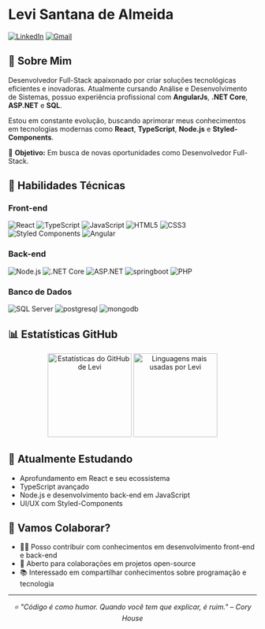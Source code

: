 # Levi Santana de Almeida

[![LinkedIn](https://img.shields.io/badge/LinkedIn-0077B5?style=flat-square&logo=linkedin&logoColor=white)](https://www.linkedin.com/in/levi-santana-de-almeida-649ba5158)
[![Gmail](https://img.shields.io/badge/Gmail-D14836?style=flat-square&logo=gmail&logoColor=white)](mailto:levi02almeida@gmail.com)
## 💼 Sobre Mim

Desenvolvedor Full-Stack apaixonado por criar soluções tecnológicas eficientes e inovadoras. Atualmente cursando Análise e Desenvolvimento de Sistemas, possuo experiência profissional com **AngularJs**, **.NET Core**, **ASP.NET** e **SQL**. 

Estou em constante evolução, buscando aprimorar meus conhecimentos em tecnologias modernas como **React**, **TypeScript**, **Node.js** e **Styled-Components**.

📌 **Objetivo:** Em busca de novas oportunidades como Desenvolvedor Full-Stack.

## 🚀 Habilidades Técnicas

### Front-end
![React](https://img.shields.io/badge/React-20232A?style=for-the-badge&logo=react&logoColor=61DAFB)
![TypeScript](https://img.shields.io/badge/TypeScript-007ACC?style=for-the-badge&logo=typescript&logoColor=white)
![JavaScript](https://img.shields.io/badge/JavaScript-F7DF1E?style=for-the-badge&logo=javascript&logoColor=black)
![HTML5](https://img.shields.io/badge/HTML5-E34F26?style=for-the-badge&logo=html5&logoColor=white)
![CSS3](https://img.shields.io/badge/CSS3-1572B6?style=for-the-badge&logo=css3&logoColor=white)
![Styled Components](https://img.shields.io/badge/Styled_Components-DB7093?style=for-the-badge&logo=styled-components&logoColor=white)
![Angular](https://img.shields.io/badge/AngularJS-E23237?style=for-the-badge&logo=angularjs&logoColor=white)

### Back-end
![Node.js](https://img.shields.io/badge/Node.js-339933?style=for-the-badge&logo=nodedotjs&logoColor=white)
![.NET Core](https://img.shields.io/badge/.NET_Core-512BD4?style=for-the-badge&logo=dotnet&logoColor=white)
![ASP.NET](https://img.shields.io/badge/ASP.NET-5C2D91?style=for-the-badge&logo=dotnet&logoColor=white)
![springboot](https://img.shields.io/badge/springboot-6DB33F?style=for-the-badge&logo=springboot&logoColor=white)
![PHP](https://img.shields.io/badge/PHP-777BB4?style=for-the-badge&logo=php&logoColor=white)

### Banco de Dados
![SQL Server](https://img.shields.io/badge/SQL_Server-CC2927?style=for-the-badge&logo=microsoft-sql-server&logoColor=white)
![postgresql](https://img.shields.io/badge/postgresql-4169E1?style=for-the-badge&logo=postgresql&logoColor=white)
![mongodb](https://img.shields.io/badge/mongodb-47A248?style=for-the-badge&logo=mongodb&logoColor=white)

## 📊 Estatísticas GitHub

<div align="center">
  <img height="170em" src="https://github-readme-stats.vercel.app/api?username=Levi-Almeida&show_icons=true&theme=tokyonight&include_all_commits=true&count_private=true" alt="Estatísticas do GitHub de Levi" />
  <img height="170em" src="https://github-readme-stats.vercel.app/api/top-langs/?username=Levi-Almeida&layout=compact&theme=tokyonight" alt="Linguagens mais usadas por Levi" />
</div>

## 🌱 Atualmente Estudando

- Aprofundamento em React e seu ecossistema
- TypeScript avançado
- Node.js e desenvolvimento back-end em JavaScript
- UI/UX com Styled-Components

## 💬 Vamos Colaborar?

- 👨‍💻 Posso contribuir com conhecimentos em desenvolvimento front-end e back-end
- 🤝 Aberto para colaborações em projetos open-source
- 📚 Interessado em compartilhar conhecimentos sobre programação e tecnologia

---

<div align="center">
  <i>⭐ "Código é como humor. Quando você tem que explicar, é ruim." – Cory House</i>
</div>
